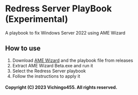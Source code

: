 # Redress Server PlayBook (Experimental)
A playbook to fix Windows Server 2022 using AME Wizard

## How to use
1. Download [AME Wizard](https://download.ameliorated.io/AME%20Wizard%20Beta.zip) and the playbook file from releases
2. Extract AME Wizard Beta.exe and run it
3. Select the Redress Server playbook
4. Follow the instructions to apply it

#### Copyright (C) 2023 Vichingo455. All rights reserved.
